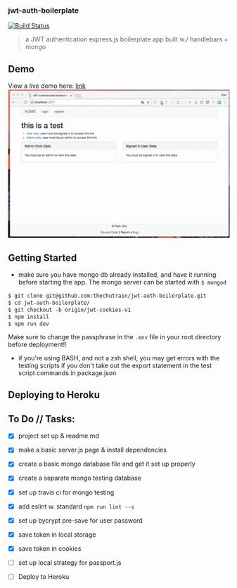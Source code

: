 ### jwt-auth-boilerplate
[![Build Status](https://travis-ci.org/thechutrain/jwt-auth-boilerplate.svg?branch=master)](https://travis-ci.org/thechutrain/jwt-auth-boilerplate)

> a JWT authentication express.js boilerplate app built w./ handlebars + mongo

Demo
------------
View a live demo here: [link](https://jwt-auth-boilerplate.herokuapp.com/)
![demo](./.notes/jwt-cookies-beta-demo.gif)


Getting Started
---------------
* make sure you have mongo db already installed, and have it running before starting the app. The mongo server can be started with `$ mongod`

```
$ git clone git@github.com:thechutrain/jwt-auth-boilerplate.git
$ cd jwt-auth-boilerplate/
$ git checkout -b origin/jwt-cookies-v1
$ npm install
$ npm run dev
```

Make sure to change the passphrase in the `.env` file in your root directory before deployment!!

* if you're using BASH, and not a zsh shell, you may get errors with the testing scripts if you don't take out the export statement in the test script commands in package.json

Deploying to Heroku
--------------------


To Do // Tasks:
-------
* [x] project set up & readme.md
* [x] make a basic server.js page & install dependencies
* [x] create a basic mongo database file and get it set up properly 
* [x] create a separate mongo testing database
* [x] set up travis ci for mongo testing
* [x] add eslint w. standard `npm run lint --s`
* [x] set up bycrypt pre-save for user password
* [x] save token in local storage
* [x] save token in cookies
* [ ] set up local strategy for passport.js
* [ ] Deploy to Heroku

